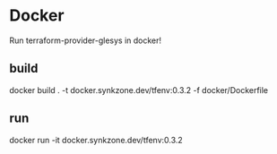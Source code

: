 # Docker 

Run terraform-provider-glesys in docker!

## build
docker build . -t docker.synkzone.dev/tfenv:0.3.2 -f docker/Dockerfile 

## run 
docker run -it docker.synkzone.dev/tfenv:0.3.2